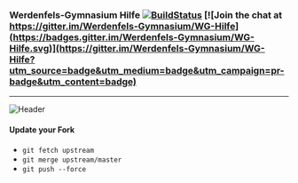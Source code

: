 ### Werdenfels-Gymnasium Hilfe [![BuildStatus](https://travis-ci.org/Werdenfels-Gymnasium/WG-Hilfe.svg?branch=master)](https://travis-ci.org/Werdenfels-Gymnasium/WG-Hilfe) [![Join the chat at https://gitter.im/Werdenfels-Gymnasium/WG-Hilfe](https://badges.gitter.im/Werdenfels-Gymnasium/WG-Hilfe.svg)](https://gitter.im/Werdenfels-Gymnasium/WG-Hilfe?utm_source=badge&utm_medium=badge&utm_campaign=pr-badge&utm_content=badge)
-------
![Header](src/img/werdenfelsgymnasium.jpg)

#### Update your Fork
- ```git fetch upstream```
- ```git merge upstream/master```
- ```git push --force```
